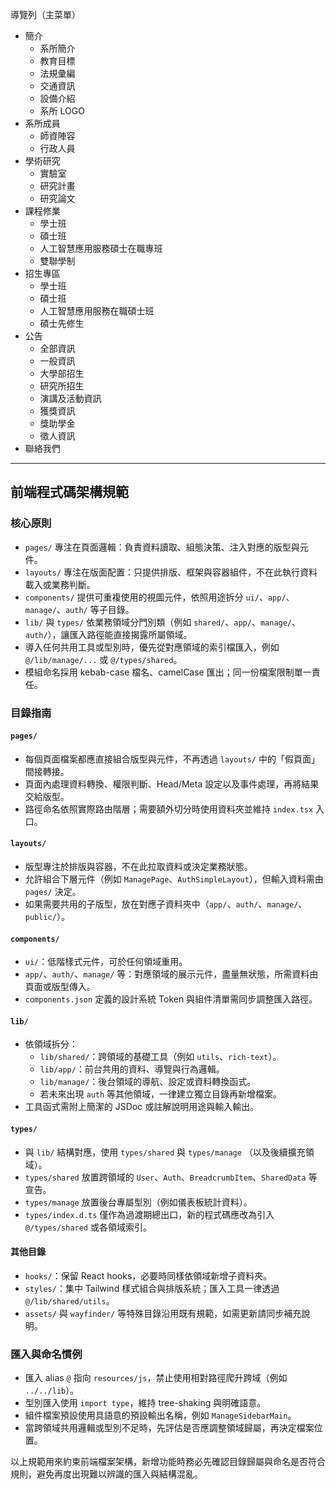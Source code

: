 導覽列（主菜單）

- 簡介
    - 系所簡介
    - 教育目標
    - 法規彙編
    - 交通資訊
    - 設備介紹
    - 系所 LOGO
- 系所成員
    - 師資陣容
    - 行政人員
- 學術研究
    - 實驗室
    - 研究計畫
    - 研究論文
- 課程修業
    - 學士班
    - 碩士班
    - 人工智慧應用服務碩士在職專班
    - 雙聯學制
- 招生專區
    - 學士班
    - 碩士班
    - 人工智慧應用服務在職碩士班
    - 碩士先修生
- 公告
    - 全部資訊
    - 一般資訊
    - 大學部招生
    - 研究所招生
    - 演講及活動資訊
    - 獲獎資訊
    - 獎助學金
    - 徵人資訊
- 聯絡我們

---

## 前端程式碼架構規範

### 核心原則

- `pages/` 專注在頁面邏輯：負責資料讀取、組態決策、注入對應的版型與元件。
- `layouts/` 專注在版面配置：只提供排版、框架與容器組件，不在此執行資料載入或業務判斷。
- `components/` 提供可重複使用的視圖元件，依照用途拆分 `ui/`、`app/`、`manage/`、`auth/` 等子目錄。
- `lib/` 與 `types/` 依業務領域分門別類（例如 `shared/`、`app/`、`manage/`、`auth/`），讓匯入路徑能直接揭露所屬領域。
- 導入任何共用工具或型別時，優先從對應領域的索引檔匯入，例如 `@/lib/manage/...` 或 `@/types/shared`。
- 模組命名採用 kebab-case 檔名、camelCase 匯出；同一份檔案限制單一責任。

### 目錄指南

#### `pages/`

- 每個頁面檔案都應直接組合版型與元件，不再透過 `layouts/` 中的「假頁面」間接轉接。
- 頁面內處理資料轉換、權限判斷、Head/Meta 設定以及事件處理，再將結果交給版型。
- 路徑命名依照實際路由階層；需要額外切分時使用資料夾並維持 `index.tsx` 入口。

#### `layouts/`

- 版型專注於排版與容器，不在此拉取資料或決定業務狀態。
- 允許組合下層元件（例如 `ManagePage`、`AuthSimpleLayout`），但輸入資料需由 `pages/` 決定。
- 如果需要共用的子版型，放在對應子資料夾中（`app/`、`auth/`、`manage/`、`public/`）。

#### `components/`

- `ui/`：低階樣式元件，可於任何領域重用。
- `app/`、`auth/`、`manage/` 等：對應領域的展示元件，盡量無狀態，所需資料由頁面或版型傳入。
- `components.json` 定義的設計系統 Token 與組件清單需同步調整匯入路徑。

#### `lib/`

- 依領域拆分：
    - `lib/shared/`：跨領域的基礎工具（例如 `utils`、`rich-text`）。
    - `lib/app/`：前台共用的資料、導覽與行為邏輯。
    - `lib/manage/`：後台領域的導航、設定或資料轉換函式。
    - 若未來出現 `auth` 等其他領域，一律建立獨立目錄再新增檔案。
- 工具函式需附上簡潔的 JSDoc 或註解說明用途與輸入輸出。

#### `types/`

- 與 `lib/` 結構對應，使用 `types/shared` 與 `types/manage` （以及後續擴充領域）。
- `types/shared` 放置跨領域的 `User`、`Auth`、`BreadcrumbItem`、`SharedData` 等宣告。
- `types/manage` 放置後台專屬型別（例如儀表板統計資料）。
- `types/index.d.ts` 僅作為過渡期總出口，新的程式碼應改為引入 `@/types/shared` 或各領域索引。

#### 其他目錄

- `hooks/`：保留 React hooks，必要時同樣依領域新增子資料夾。
- `styles/`：集中 Tailwind 樣式組合與排版系統；匯入工具一律透過 `@/lib/shared/utils`。
- `assets/` 與 `wayfinder/` 等特殊目錄沿用既有規範，如需更新請同步補充說明。

### 匯入與命名慣例

- 匯入 alias `@` 指向 `resources/js`，禁止使用相對路徑爬升跨域（例如 `../../lib`）。
- 型別匯入使用 `import type`，維持 tree-shaking 與明確語意。
- 組件檔案預設使用具語意的預設輸出名稱，例如 `ManageSidebarMain`。
- 當跨領域共用邏輯或型別不足時，先評估是否應調整領域歸屬，再決定檔案位置。

以上規範用來約束前端檔案架構，新增功能時務必先確認目錄歸屬與命名是否符合規則，避免再度出現難以辨識的匯入與結構混亂。
